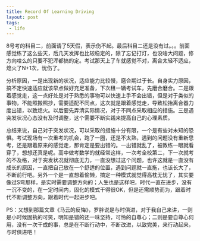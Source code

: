 ```yaml
---
title: Record Of Learning Driving
layout: post
tags:
 - life
---
```

  
8号考的科目二，前面请了5天假，表示伤不起。最后科目二还是没有过。。。前面感觉练了这么些天，后几天发挥也比较稳定的，除了忘记打灯，也没啥大问题，修方向啥么的只要不犯浑都搞的定。考试那天上了车就感觉不对，离合太轻不适应，熄火了N+1次，忧伤了。
  
分析原因，一是出现新的状况，适应能力比较慢，磨合期过于长。自身实力原因，搞不定快速适应就该早点做好充足准备，下次租一辆考试车，先磨合磨合。二是跟着感觉走，这一点好处是对于熟悉的事物可以快速上手不会出错，但是对于类似的事物，不能照搬照抄，需要适配不同点，这次就是跟着感觉走，导致松抬离合器力度出错，以致熄火。以后要先弄清实际情况，对于不同点采取相应的措施。三是遇突发状况心态没有及时调整，这个需要不断实践来提高自己的心理素质。
  
总结来说，自己对于突发状况，可以采取的措施十分有限，一个是有些对未知的恐惧。考试现场有一次重考的机会，跑了一圈，还是不太熟，遇到的问题没有重新思考，还是跟着原来的感觉走，那肯定是要出错的。一出错就乱了，被教练一眼就看穿了，想想还真是呢。高中做考数学的就经常这样，一次考全校第二，下一次就考的不及格，对于突发状况就彻底无力，一直没想过这个问题，也许这就是一直没有成长的原因，一直把自己放在一个舒适的位置，遇到问题就一直拖，也该长大了，不断前行吧。另外一个是一直想着偷懒，搞定一种模式就觉得高枕无忧了，其实要像过S弯那样，是实时需要调整方向的；人生也是这样吧，时代一直在进步，没有一沉不变的，在一定时间内，固化的模式干得很OK，但是还需顺势而为，跟着时代不断调整方向，跟着时代一起进步吧。
  
PS：又想到那篇文章《马云的反悔》，罗胖说是与时俱进，对于我自己来讲，一则是小时候固执的可笑，明知是错的还一味坚持，可怜的自尊心；二则是要自尊心何用，没有一次干成的事，总是在不断行动中，不断改进，以致完美，来行动起来，与时俱进吧！
